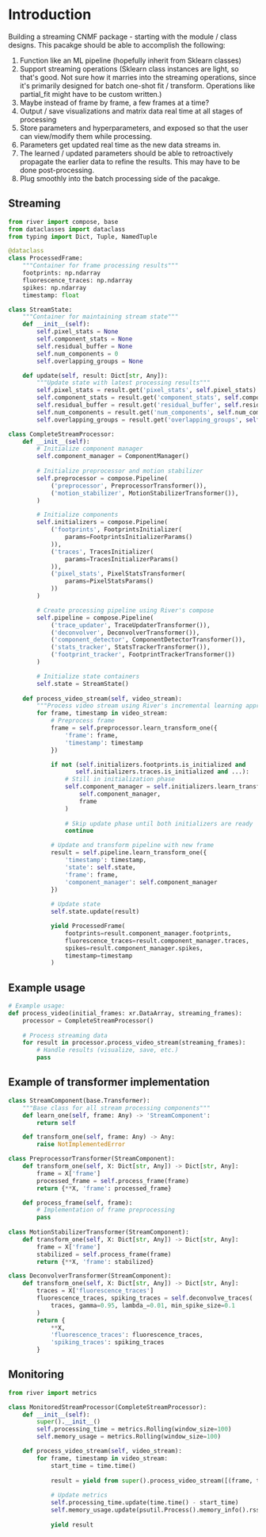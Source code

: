 # Introduction

Building a streaming CNMF package - starting with the module / class designs.
This pacakge should be able to accomplish the following:

1. Function like an ML pipeline (hopefully inherit from Sklearn classes)
2. Support streaming operations (Sklearn class instances are light, so that's good. Not sure how it marries into the
   streaming operations, since it's primarily designed for batch one-shot fit / transform. Operations like partial_fit
   might have to be custom written.)
3. Maybe instead of frame by frame, a few frames at a time?
4. Output / save visualizations and matrix data real time at all stages of processing
5. Store parameters and hyperparameters, and exposed so that the user can view/modify them while processing.
6. Parameters get updated real time as the new data streams in.
7. The learned / updated parameters should be able to retroactively propagate the earlier data to refine the results.
   This may have to be done post-processing.
8. Plug smoothly into the batch processing side of the pacakge.

## Streaming

```python
from river import compose, base
from dataclasses import dataclass
from typing import Dict, Tuple, NamedTuple

@dataclass
class ProcessedFrame:
    """Container for frame processing results"""
    footprints: np.ndarray
    fluorescence_traces: np.ndarray
    spikes: np.ndarray
    timestamp: float

class StreamState:
    """Container for maintaining stream state"""
    def __init__(self):
        self.pixel_stats = None
        self.component_stats = None
        self.residual_buffer = None
        self.num_components = 0
        self.overlapping_groups = None

    def update(self, result: Dict[str, Any]):
        """Update state with latest processing results"""
        self.pixel_stats = result.get('pixel_stats', self.pixel_stats)
        self.component_stats = result.get('component_stats', self.component_stats)
        self.residual_buffer = result.get('residual_buffer', self.residual_buffer)
        self.num_components = result.get('num_components', self.num_components)
        self.overlapping_groups = result.get('overlapping_groups', self.overlapping_groups)

class CompleteStreamProcessor:
    def __init__(self):
        # Initialize component manager
        self.component_manager = ComponentManager()
        
        # Initialize preprocessor and motion stabilizer
        self.preprocessor = compose.Pipeline(
            ('preprocessor', PreprocessorTransformer()),
            ('motion_stabilizer', MotionStabilizerTransformer()),
        )

        # Initialize components
        self.initializers = compose.Pipeline(
            ('footprints', FootprintsInitializer(
                params=FootprintsInitializerParams()
            )),
            ('traces', TracesInitializer(
                params=TracesInitializerParams()
            )),
            ('pixel_stats', PixelStatsTransformer(
                params=PixelStatsParams()
            ))
        )

        # Create processing pipeline using River's compose
        self.pipeline = compose.Pipeline(
            ('trace_updater', TraceUpdaterTransformer()),
            ('deconvolver', DeconvolverTransformer()),
            ('component_detector', ComponentDetectorTransformer()),
            ('stats_tracker', StatsTrackerTransformer()),
            ('footprint_tracker', FootprintTrackerTransformer())
        )

        # Initialize state containers
        self.state = StreamState()
    
    def process_video_stream(self, video_stream):
        """Process video stream using River's incremental learning approach"""
        for frame, timestamp in video_stream:
            # Preprocess frame
            frame = self.preprocessor.learn_transform_one({
                'frame': frame,
                'timestamp': timestamp
            })

            if not (self.initializers.footprints.is_initialized and 
                   self.initializers.traces.is_initialized and ...):
                # Still in initialization phase
                self.component_manager = self.initializers.learn_transform_one(
                    self.component_manager, 
                    frame
                )
                
                # Skip update phase until both initializers are ready
                continue

            # Update and transform pipeline with new frame
            result = self.pipeline.learn_transform_one({
                'timestamp': timestamp,
                'state': self.state,
                'frame': frame,
                'component_manager': self.component_manager
            })
            
            # Update state
            self.state.update(result)

            yield ProcessedFrame(
                footprints=result.component_manager.footprints,
                fluorescence_traces=result.component_manager.traces,
                spikes=result.component_manager.spikes,
                timestamp=timestamp
            )
```

## Example usage

```python
# Example usage:
def process_video(initial_frames: xr.DataArray, streaming_frames):
    processor = CompleteStreamProcessor()
    
    # Process streaming data
    for result in processor.process_video_stream(streaming_frames):
        # Handle results (visualize, save, etc.)
        pass
```

## Example of transformer implementation

```python
class StreamComponent(base.Transformer):
    """Base class for all stream processing components"""
    def learn_one(self, frame: Any) -> 'StreamComponent':
        return self

    def transform_one(self, frame: Any) -> Any:
        raise NotImplementedError

class PreprocessorTransformer(StreamComponent):
    def transform_one(self, X: Dict[str, Any]) -> Dict[str, Any]:
        frame = X['frame']
        processed_frame = self.process_frame(frame)
        return {**X, 'frame': processed_frame}

    def process_frame(self, frame):
        # Implementation of frame preprocessing
        pass
      
class MotionStabilizerTransformer(StreamComponent):
    def transform_one(self, X: Dict[str, Any]) -> Dict[str, Any]:
        frame = X['frame']
        stabilized = self.process_frame(frame)
        return {**X, 'frame': stabilized}

class DeconvolverTransformer(StreamComponent):
    def transform_one(self, X: Dict[str, Any]) -> Dict[str, Any]:
        traces = X['fluorescence_traces']
        fluorescence_traces, spiking_traces = self.deconvolve_traces(
            traces, gamma=0.95, lambda_=0.01, min_spike_size=0.1
        )
        return {
            **X,
            'fluorescence_traces': fluorescence_traces,
            'spiking_traces': spiking_traces
        }
```

## Monitoring

```python
from river import metrics

class MonitoredStreamProcessor(CompleteStreamProcessor):
    def __init__(self):
        super().__init__()
        self.processing_time = metrics.Rolling(window_size=100)
        self.memory_usage = metrics.Rolling(window_size=100)

    def process_video_stream(self, video_stream):
        for frame, timestamp in video_stream:
            start_time = time.time()
            
            result = yield from super().process_video_stream([(frame, timestamp)])
            
            # Update metrics
            self.processing_time.update(time.time() - start_time)
            self.memory_usage.update(psutil.Process().memory_info().rss)
            
            yield result
```
